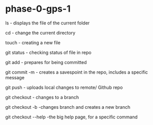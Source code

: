 # phase-0-gps-1
ls - displays the file of the current folder

cd - change the current directory

touch - creating a new file

git status - checking status of file in repo

git add - prepares for being committed

git commit -m - creates a savespoint in the repo, includes a specific message

git push - uploads local changes to remote/ Github repo

git checkout - changes to a branch

git checkout -b -changes branch and creates a new branch

git checkout --help -the big help page, for a specific command
